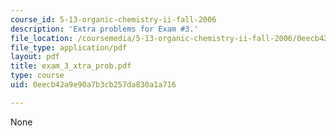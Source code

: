 ```yaml
---
course_id: 5-13-organic-chemistry-ii-fall-2006
description: 'Extra problems for Exam #3.'
file_location: /coursemedia/5-13-organic-chemistry-ii-fall-2006/0eecb42a9e90a7b3cb257da830a1a716_exam_3_xtra_prob.pdf
file_type: application/pdf
layout: pdf
title: exam_3_xtra_prob.pdf
type: course
uid: 0eecb42a9e90a7b3cb257da830a1a716

---
```

None